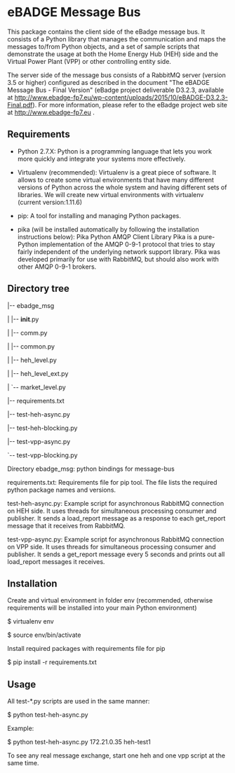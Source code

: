 eBADGE Message Bus
========

This package contains the client side of the eBadge message bus. It consists of a Python library that manages the communication and maps the messages to/from Python objects, and a set of sample scripts that demonstrate the usage at both the Home Energy Hub (HEH) side and the Virtual Power Plant (VPP) or other controlling entity side.

The server side of the message bus consists of a RabbitMQ server (version 3.5 or higher) configured as described in the document "The eBADGE Message Bus - Final Version" (eBadge project deliverable D3.2.3, available at http://www.ebadge-fp7.eu/wp-content/uploads/2015/10/eBADGE-D3.2.3-Final.pdf). For more information, please refer to the eBadge project web site at http://www.ebadge-fp7.eu .


Requirements
--------------------------------

- Python 2.7.X:
Python is a programming language that lets you work more quickly and integrate your systems more effectively.

- Virtualenv (recommended):
Virtualenv is a great piece of software. It allows to create some virtual environments that have many different versions of Python across the whole system and having different sets of libraries.
We will create new virtual environments with virtualenv (current version:1.11.6)

- pip:
A tool for installing and managing Python packages.

- pika (will be installed automatically by following the installation instructions below):
Pika Python AMQP Client Library
Pika is a pure-Python implementation of the AMQP 0-9-1 protocol that tries to stay fairly independent of the underlying network support library. Pika was developed primarily for use with RabbitMQ, but should also work with other AMQP 0-9-1 brokers.


Directory tree
--------------------------------
|-- ebadge_msg

|   |-- __init__.py

|   |-- comm.py

|   |-- common.py

|   |-- heh_level.py

|   |-- heh_level_ext.py

|   `-- market_level.py

|-- requirements.txt

|-- test-heh-async.py

|-- test-heh-blocking.py

|-- test-vpp-async.py

`-- test-vpp-blocking.py

Directory ebadge_msg: python bindings for message-bus

requirements.txt: Requirements file for pip tool. The file lists the required python package names and versions.

test-heh-async.py: Example script for asynchronous RabbitMQ connection on HEH side. It uses threads for simultaneous processing consumer and publisher. It sends a load_report message as a response to each get_report message that it receives from RabbitMQ.

test-vpp-async.py: Example script for asynchronous RabbitMQ connection on VPP side. It uses threads for simultaneous processing consumer and publisher. It sends a get_report message every 5 seconds and prints out all load_report messages it receives.

Installation
-------------------------------
Create and virtual environment in folder env (recommended, otherwise requirements will be installed into your main Python environment)

$ virtualenv env

$ source env/bin/activate

Install required packages with requirements file for pip

$ pip install -r requirements.txt


Usage
--------------------------------
All test-*.py scripts are used in the same manner:

$ python test-heh-async.py <RabbitmqIP> <HehName> <Path to cert file> <Path to key file>

Example:

$ python test-heh-async.py 172.21.0.35 heh-test1

To see any real message exchange, start one heh and one vpp script at the same time.

